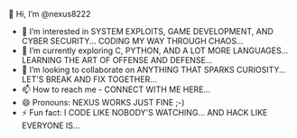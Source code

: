 👋 Hi, I’m @nexus8222  
- 👀 I’m interested in SYSTEM EXPLOITS, GAME DEVELOPMENT, AND CYBER SECURITY... CODING MY WAY THROUGH CHAOS...  
- 🌱 I’m currently exploring C, PYTHON, AND A LOT MORE LANGUAGES... LEARNING THE ART OF OFFENSE AND DEFENSE...  
- 💞️ I’m looking to collaborate on ANYTHING THAT SPARKS CURIOSITY... LET'S BREAK AND FIX TOGETHER...  
- 📫 How to reach me - CONNECT WITH ME HERE...  
- 😄 Pronouns: NEXUS WORKS JUST FINE ;-)  
- ⚡ Fun fact: I CODE LIKE NOBODY'S WATCHING... AND HACK LIKE EVERYONE IS...  


 
<!---  
nexus8222/nexus8222 is a ✨ special ✨ repository because its `README.md` (this file) appears on your GitHub profile.  
You can click the Preview link to take a look at your changes.  
--->  

